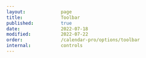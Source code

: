 ```yaml
---
layout:             page
title:              Toolbar
published:          true
date:               2022-07-18
modified:           2022-07-22
order:              /calendar-pro/options/toolbar
internal:           controls
---
```


